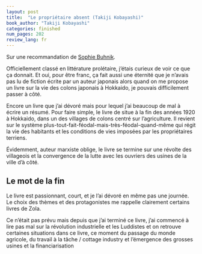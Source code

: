 ```yaml
---
layout: post
title:  "Le propriétaire absent (Takiji Kobayashi)"
book_author: "Takiji Kobayashi"
categories: finished
num_pages: 202
review_lang: fr
---
```


Sur une recommandation de [Sophie Buhnik](https://scholar.google.com/citations?user=z-uDhK8AAAAJ&hl=fr).

Officiellement classé en littérature prolétaire, j’étais curieux de voir ce que ça donnait. Et oui, pour être franc, ça fait aussi une éternité que je n’avais pas lu de fiction écrite par un auteur japonais alors quand on me propose un livre sur la vie des colons japonais à Hokkaido, je pouvais difficilement passer à côté.

Encore un livre que j’ai dévoré mais pour lequel j’ai beaucoup de mal à écrire un résumé. Pour faire simple, le livre de situe à la fin des années 1920 à Hokkaido, dans un des villages de colons centré sur l’agriculture. Il revient sur le système plus-tout-fait-féodal-mais-très-féodal-quand-même qui régit la vie des habitants et les conditions de vies imposées par les propriétaires terriens.

Évidemment, auteur marxiste oblige, le livre se termine sur une révolte des villageois et la convergence de la lutte avec les ouvriers des usines de la ville d’à côté.

## Le mot de la fin

Le livre est passionnant, court, et je l’ai dévoré en même pas une journée. Le choix des thèmes et des protagonistes me rappelle clairement certains livres de Zola.

Ce n’était pas prévu mais depuis que j’ai terminé ce livre, j’ai commencé à lire pas mal sur la révolution industrielle et les Luddistes et on retrouve certaines situations dans ce livre, ce moment du passage du monde agricole, du travail à la tâche / cottage industry et l’émergence des grosses usines et la financiarisation 